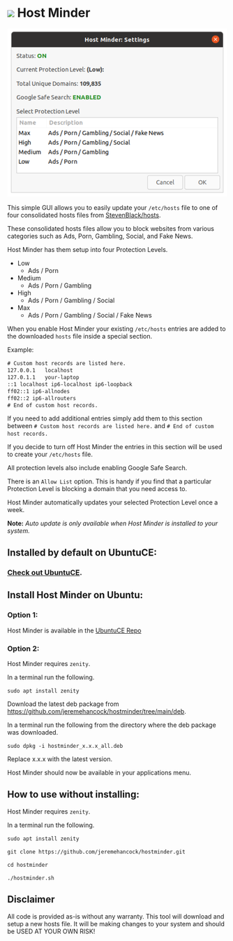 <h1><img src="https://raw.githubusercontent.com/jeremehancock/hostminder/main/hostminder.png" height="50" /> Host Minder</h1>

<img src="https://raw.githubusercontent.com/jeremehancock/hostminder/main/hostminder-window.png" />

This simple GUI allows you to easily update your `/etc/hosts` file to one of four consolidated hosts files
from [StevenBlack/hosts](https://github.com/StevenBlack/hosts).

These consolidated hosts files allow you to block websites from various categories such as Ads, Porn, Gambling, Social,
and Fake News.

Host Minder has them setup into four Protection Levels.

* Low
    * Ads / Porn
* Medium
    * Ads / Porn / Gambling
* High
    * Ads / Porn / Gambling / Social
* Max
    * Ads / Porn / Gambling / Social / Fake News

When you enable Host Minder your existing `/etc/hosts` entries are added to the downloaded `hosts` file inside a special
section.

Example:

```
# Custom host records are listed here.
127.0.0.1	localhost
127.0.1.1	your-laptop
::1	localhost ip6-localhost ip6-loopback
ff02::1 ip6-allnodes
ff02::2 ip6-allrouters
# End of custom host records.
```

If you need to add additional entries simply add them to this section between `# Custom host records are listed here.`
and `# End of custom host records.`

If you decide to turn off Host Minder the entries in this section will be used to create your `/etc/hosts` file.

All protection levels also include enabling Google Safe Search.

There is an `Allow List` option. This is handy if you find that a particular Protection Level is blocking a domain that you need access to.

Host Minder automatically updates your selected Protection Level once a week.

**Note:** *Auto update is only available when Host Minder is installed to your system.*

## Installed by default on UbuntuCE:

### [Check out UbuntuCE](https://ubuntuce.com/).

## Install Host Minder on Ubuntu:

### Option 1:

Host Minder is available in the [UbuntuCE Repo](https://github.com/jeremehancock/repo.ubuntuce.com#readme)

### Option 2:

Host Minder requires `zenity`.

In a terminal run the following.

```
sudo apt install zenity
```


Download the latest deb package from https://github.com/jeremehancock/hostminder/tree/main/deb.

In a terminal run the following from the directory where the deb package was downloaded.

```
sudo dpkg -i hostminder_x.x.x_all.deb
```

Replace x.x.x with the latest version.

Host Minder should now be available in your applications menu.

## How to use without installing:

Host Minder requires `zenity`.


In a terminal run the following.

```
sudo apt install zenity
```

```
git clone https://github.com/jeremehancock/hostminder.git
```

```
cd hostminder
```

```
./hostminder.sh
```

## Disclaimer

All code is provided as-is without any warranty. This tool will download and setup a new hosts file. It will be making
changes to your system and should be USED AT YOUR OWN RISK!
